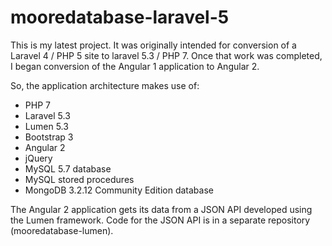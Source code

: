 # mooredatabase-laravel-5
This is my latest project.  It was originally intended for conversion of a Laravel 4 / PHP 5 site to laravel 5.3 / PHP 7.  Once that work was completed, I began conversion of the Angular 1 application to Angular 2.

So, the application architecture makes use of:
* PHP 7
* Laravel 5.3
* Lumen 5.3
* Bootstrap 3
* Angular 2
* jQuery
* MySQL 5.7 database
* MySQL stored procedures
* MongoDB 3.2.12 Community Edition database

The Angular 2 application gets its data from a JSON API developed using the Lumen framework.  Code for the JSON API is in a separate repository (mooredatabase-lumen).
